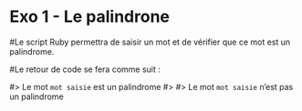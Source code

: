 # Exo 1 - Le palindrone

#Le script Ruby permettra de saisir un mot et de vérifier que ce mot est un palindrome.

#Le retour de code se fera comme suit :

#> Le mot `mot saisie` est un palindrome
#>
#> Le mot `mot saisie` n’est pas un palindrome

